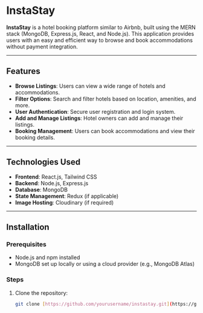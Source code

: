 # InstaStay

**InstaStay** is a hotel booking platform similar to Airbnb, built using the MERN stack (MongoDB, Express.js, React, and Node.js). This application provides users with an easy and efficient way to browse and book accommodations without payment integration.

---

## Features

- **Browse Listings**: Users can view a wide range of hotels and accommodations.
- **Filter Options**: Search and filter hotels based on location, amenities, and more.
- **User Authentication**: Secure user registration and login system.
- **Add and Manage Listings**: Hotel owners can add and manage their listings.
- **Booking Management**: Users can book accommodations and view their booking details.

---

## Technologies Used

- **Frontend**: React.js, Tailwind CSS
- **Backend**: Node.js, Express.js
- **Database**: MongoDB
- **State Management**: Redux (if applicable)
- **Image Hosting**: Cloudinary (if required)

---

## Installation

### Prerequisites
- Node.js and npm installed
- MongoDB set up locally or using a cloud provider (e.g., MongoDB Atlas)

### Steps
1. Clone the repository:
   ```bash
   git clone [https://github.com/yourusername/instastay.git](https://github.com/160122729046aamir/InstaStay.git)
